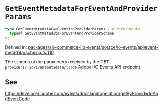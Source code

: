 # `GetEventMetadataForEventAndProviderParams`

```ts
type GetEventMetadataForEventAndProviderParams = v.InferInput<
  typeof GetEventMetadataForEventAndProviderSchema
>;
```

Defined in: [packages/aio-commerce-lib-events/source/io-events/api/event-metadata/schema.ts:110](https://github.com/adobe/aio-commerce-sdk/blob/db09d0de34ee085849efca6e0213ea525d0165dc/packages/aio-commerce-lib-events/source/io-events/api/event-metadata/schema.ts#L110)

The schema of the parameters received by the GET `providers/:id/eventmetadata/:code` Adobe I/O Events API endpoint.

## See

https://developer.adobe.com/events/docs/api#operation/getByProviderIdAndEventCode

